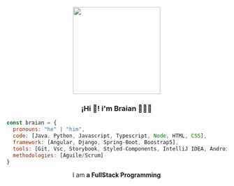 
<p align="center" width="300" >
<img align="center"width="200" src="https://user-images.githubusercontent.com/95662710/208617544-901077fa-f817-4b64-8185-1aeef6f6afda.jpg"/>
<h3 align="center">¡Hi 👋! i'm Braian 👨🏻‍💻</h3>

</p>


```javascript
const braian = {
  pronouns: "he" | "him",
  code: [Java, Python, Javascript, Typescript, Node, HTML, CSS],
  framework: [Angular, Django, Spring-Boot, Boostrap5],
  tools: [Git, Vsc, Storybook, Styled-Components, IntelliJ IDEA, Android Studio, Jira, Figma, Canva],
  methodologies: [Aguile/Scrum]
}
```
<p align="center">I am <strong> a FullStack Programming</strong></p>
